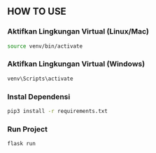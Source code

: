 ## HOW TO USE

### Aktifkan Lingkungan Virtual (Linux/Mac)
```bash
source venv/bin/activate
```
### Aktifkan Lingkungan Virtual (Windows)
```bash
venv\Scripts\activate
```
### Instal Dependensi
```bash
pip3 install -r requirements.txt
```
### Run Project
```bash
flask run
```
